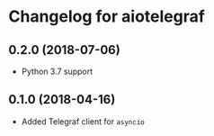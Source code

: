 # Changelog for aiotelegraf

## 0.2.0 (2018-07-06)

- Python 3.7 support

## 0.1.0 (2018-04-16)

- Added Telegraf client for `asyncio`
